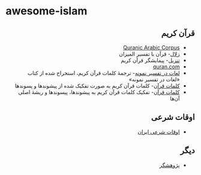 # awesome-islam

<div dir=rtl>

## قرآن کریم
- [Quranic Arabic Corpus](http://corpus.quran.com/)
- [زلال](https://github.com/sobhe/zolal)- قرآن با تفسیر المیزان
- [تنزیل](http://tanzil.ir)- پیمایشگر قرآن کریم
- [quran.com](https://github.com/quran/quran.com-frontend)
- [لغات در تفسیر نمونه](https://github.com/khajavi/Quran-Words)- ترجمهٔ کلمات قرآن کریم، استخراج شده از کتاب «لغات در تفسیر نمونه»
- [کلمات قرآن](http://textmining.noorsoft.org/fa/News/View/89373/)- کلمات قرآن کریم به صورت تفکیک شده از پیشوندها و پسوندها
- [کلمات قرآن](http://textmining.noorsoft.org/fa/News/View/90350/)- تفکیک کلمات قرآن کریم به پیشوندها، پیسوندها و ریشهٔ اصلی آن‌ها

## اوقات شرعی
- [اوقات شرعی ایران](http://intime.ir/)

## دیگر
- [پژوهشگر](http://tahqiq.ir/)

